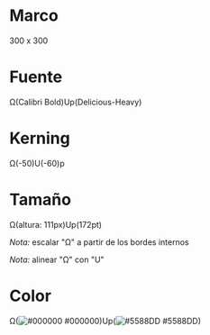 # Marco

300 x 300

# Fuente

Ω(Calibri Bold)Up(Delicious-Heavy)

# Kerning

Ω(-50)U(-60)p

# Tamaño

Ω(altura: 111px)Up(172pt)

*Nota:* escalar "Ω" a partir de los bordes internos

*Nota:* alinear "Ω" con "U"

# Color

Ω(![#000000](https://placehold.it/15/000000?text=+) #000000)Up(![#5588DD](https://placehold.it/15/5588DD?text=+) #5588DD)
